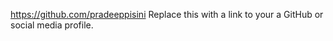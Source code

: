 https://github.com/pradeeppisini
Replace this with a link to your a GitHub or social media profile.
